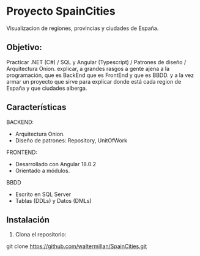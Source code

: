 # Proyecto SpainCities
Visualizacion de regiones, provincias y ciudades de España.

## Objetivo:

Practicar .NET (C#) / SQL y Angular (Typescript) / Patrones de diseño / Arquitectura Onion.
explicar, a grandes rasgos a gente ajena a la programación, que es BackEnd que es FrontEnd y que es BBDD.
y a la vez armar un proyecto que sirve para explicar donde está cada region de España y que ciudades alberga.

## Características

BACKEND:
- Arquitectura Onion.
- Diseño de patrones: Repository, UnitOfWork

FRONTEND:
- Desarrollado con Angular 18.0.2
- Orientado a módulos.

BBDD
- Escrito en SQL Server
- Tablas (DDLs) y Datos (DMLs)

## Instalación

1. Clona el repositorio:

git clone https://github.com/waltermillan/SpainCities.git

